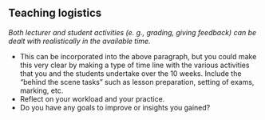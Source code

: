 ## Teaching logistics

*Both lecturer and student activities (e. g., grading, giving feedback) can be dealt with realistically in the available time.*

- This can be incorporated into the above paragraph, but you could make this very clear by making a type of time line with the various activities that you and the students undertake over the 10 weeks. Include the “behind the scene tasks” such as lesson preparation, setting of exams, marking, etc.
- Reflect on your workload and your practice.
- Do you have any goals to improve or insights you gained?